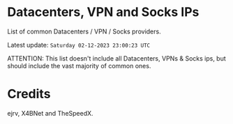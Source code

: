 # Datacenters, VPN and Socks IPs
 
List of common Datacenters / VPN / Socks providers. 

Latest update: `Saturday 02-12-2023 23:00:23 UTC` 

ATTENTION: This list doesn't include all Datacenters, VPNs & Socks ips, 
but should include the vast majority of common ones.

# Credits
ejrv, X4BNet and TheSpeedX.
